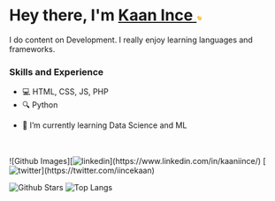 <h1>Hey there, I'm <a  href="https://github.com/tanyagupta0201/">Kaan Ince </a> <img  src="https://raw.githubusercontent.com/ABSphreak/ABSphreak/master/gifs/Hi.gif" width="10px"></h1>
I do content on Development. I really enjoy learning languages and frameworks.

### Skills and  Experience

* 💻 HTML, CSS, JS, PHP
* 🔍 Python



- 🌱 I’m currently learning Data Science and ML 

<br>
<br>
![Github Images][<img src='https://cdn.jsdelivr.net/npm/simple-icons@3.0.1/icons/linkedin.svg' alt='linkedin' height='40'>](https://www.linkedin.com/in/kaaniince/)  [<img src='https://cdn.jsdelivr.net/npm/simple-icons@3.0.1/icons/twitter.svg' alt='twitter' height='40'>](https://twitter.com/iincekaan)  

 
<br>


![Github Stars](https://github-readme-stats.vercel.app/api?username=kaaniince&show_icons=true&locale=en&count_private=true&hide_rank=true&custom_title=My%20GitHub%20Stats&disable_animations=true&theme=algolia) ![Top Langs](https://github-readme-stats.vercel.app/api/top-langs/?username=kaaniince&langs_count=8&theme=algolia&layout=compact)
